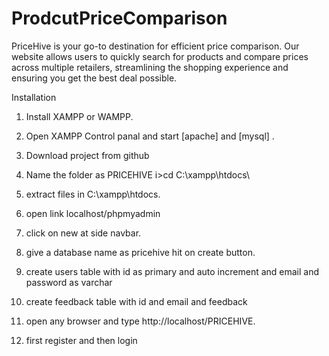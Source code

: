 # ProdcutPriceComparison
PriceHive is your go-to destination for efficient price comparison. Our website allows users to quickly search for products and compare prices across multiple retailers, streamlining the shopping experience and ensuring you get the best deal possible.

Installation

1. Install XAMPP or WAMPP.
2. Open XAMPP Control panal and start [apache] and [mysql] .
3. Download project from github
4. Name the folder as PRICEHIVE
    i>cd C:\\xampp\htdocs\
5. extract files in C:\\xampp\htdocs\.
  
6. open link localhost/phpmyadmin
7. click on new at side navbar.
8. give a database name as pricehive hit on create button.
9. create users table with id as primary and auto increment and email and password as varchar
10. create feedback table with id and email and feedback
11. open any browser and type http://localhost/PRICEHIVE.
12. first register and then login
